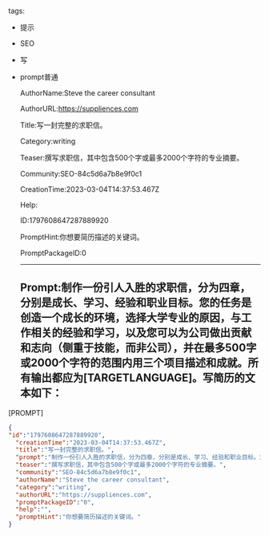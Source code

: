   tags: 
- 提示
- SEO
- 写
- prompt普通

  AuthorName:Steve the career consultant

  AuthorURL:https://suppliences.com

  Title:写一封完整的求职信。

  Category:writing

  Teaser:撰写求职信，其中包含500个字或最多2000个字符的专业摘要。

  Community:SEO-84c5d6a7b8e9f0c1

  CreationTime:2023-03-04T14:37:53.467Z

  Help:

  ID:1797608647287889920

  PromptHint:你想要简历描述的关键词。

  PromptPackageID:0

  ---

  ## Prompt:制作一份引人入胜的求职信，分为四章，分别是成长、学习、经验和职业目标。您的任务是创造一个成长的环境，选择大学专业的原因，与工作相关的经验和学习，以及您可以为公司做出贡献和志向（侧重于技能，而非公司），并在最多500字或2000个字符的范围内用三个项目描述和成就。所有输出都应为[TARGETLANGUAGE]。写简历的文本如下：

[PROMPT]

  ```json
  {
  "id":"1797608647287889920",
    "creationTime":"2023-03-04T14:37:53.467Z",
    "title":"写一封完整的求职信。",
    "prompt":"制作一份引人入胜的求职信，分为四章，分别是成长、学习、经验和职业目标。您的任务是创造一个成长的环境，选择大学专业的原因，与工作相关的经验和学习，以及您可以为公司做出贡献和志向（侧重于技能，而非公司），并在最多500字或2000个字符的范围内用三个项目描述和成就。所有输出都应为[TARGETLANGUAGE]。写简历的文本如下：\n\n[PROMPT]",
    "teaser":"撰写求职信，其中包含500个字或最多2000个字符的专业摘要。",
    "community":"SEO-84c5d6a7b8e9f0c1",
    "authorName":"Steve the career consultant",
    "category":"writing",
    "authorURL":"https://suppliences.com",
    "promptPackageID":"0",
    "help":"",
    "promptHint":"你想要简历描述的关键词。"
  }
  ```
